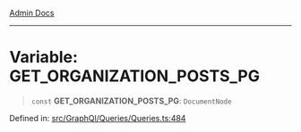 [Admin Docs](/)

***

# Variable: GET\_ORGANIZATION\_POSTS\_PG

> `const` **GET\_ORGANIZATION\_POSTS\_PG**: `DocumentNode`

Defined in: [src/GraphQl/Queries/Queries.ts:484](https://github.com/PalisadoesFoundation/talawa-admin/blob/main/src/GraphQl/Queries/Queries.ts#L484)
